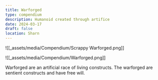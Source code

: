 ```yaml
---
title: Warforged
type: compendium
description: Humanoid created through artifice
date: 2024-03-17
draft: false
location: Sharn
---
```

![[_assets/media/Compendium/Scrappy Warforged.png]]

![[_assets/media/Compendium/Warforged.png]]

Warforged are an artificial race of living constructs. The warforged are sentient constructs and have free will.